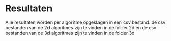 # Resultaten
Alle resultaten worden per algoritme opgeslagen in een csv bestand. de csv bestanden van de 2d algoritmes zijn te vinden in de folder 2d en de csv bestanden van de 3d algoritmes zijn te vinden in de folder 3d
